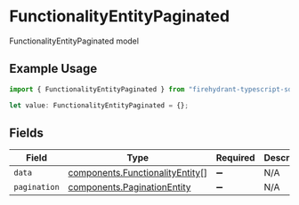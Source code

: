 # FunctionalityEntityPaginated

FunctionalityEntityPaginated model

## Example Usage

```typescript
import { FunctionalityEntityPaginated } from "firehydrant-typescript-sdk/models/components";

let value: FunctionalityEntityPaginated = {};
```

## Fields

| Field                                                                              | Type                                                                               | Required                                                                           | Description                                                                        |
| ---------------------------------------------------------------------------------- | ---------------------------------------------------------------------------------- | ---------------------------------------------------------------------------------- | ---------------------------------------------------------------------------------- |
| `data`                                                                             | [components.FunctionalityEntity](../../models/components/functionalityentity.md)[] | :heavy_minus_sign:                                                                 | N/A                                                                                |
| `pagination`                                                                       | [components.PaginationEntity](../../models/components/paginationentity.md)         | :heavy_minus_sign:                                                                 | N/A                                                                                |